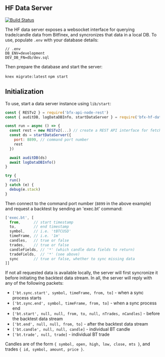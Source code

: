 ## HF Data Server

[![Build Status](https://travis-ci.org/bitfinexcom/bfx-hf-data-server.svg?branch=master)](https://travis-ci.org/bitfinexcom/bfx-hf-data-server)

The HF data server exposes a websocket interface for querying trade/candle data from Bitfinex, and syncronizes that data in a local DB. To use, populate `.env` with your database details:

```
// .env
DB_ENV=development
DEV_DB_FN=db/dev.sql
```

Then prepare the database and start the server:

`knex migrate:latest`
`npm start`

## Initialization

To use, start a data server instance using `lib/start`:

```js
const { RESTv2 } = require('bfx-api-node-rest')
const { auditDB, logDataDBInfo, startDataServer } = require('bfx-hf-data-server')

const run = async () => {
  const rest = new RESTv2(...) // create a REST API interface for fetching data
  const ds = startDataServer({
    port: 8899, // command port number
    rest
  })

  await auditDB(ds)
  await logDataDBInfo()
}

try {
  run()
} catch (e) {
  debug(e.stack)
}
```

Then connect to the command port number (`8899` in the above example) and request a backtest by sending an 'exec.bt' command:

```js
['exec.bt', [
  from,      // start timestamp
  to,        // end timestamp
  symbol,    // i.e. 'tBTCUSD'
  timeFrame, // i.e. '1m'
  candles,   // true or false
  trades,    // true or false
  candleFields, // '*' (which candle data fields to return)
  tradeFields,  // '*' (see above)
  sync       // true or false, whether to sync missing data
]]
```

If not all requested data is available locally, the server will first syncronize it before initiating the backtest data stream. In all, the server will reply with any of the following packets:

* `['bt.sync.start', symbol, timeFrame, from, to]` - when a sync process starts
* `['bt.sync.end', symbol, timeFrame, from, to]` - when a sync process end
* `['bt.start', null, null, from, to, null, nTrades, nCandles]` - before the backtest data stream
* `['bt.end', null, null, from, to]` - after the backtest data stream
* `['bt.candle', null, null, candle]` - individual BT candle
* `['bt.trade', null, trade]` - individual BT trade

Candles are of the form `{ symbol, open, high, low, close, mts }`, and trades `{ id, symbol, amount, price }`.
